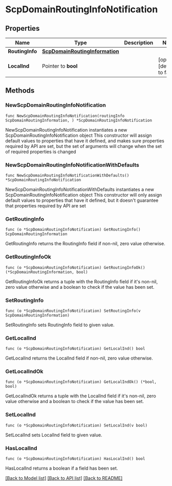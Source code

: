 # ScpDomainRoutingInfoNotification

## Properties

Name | Type | Description | Notes
------------ | ------------- | ------------- | -------------
**RoutingInfo** | [**ScpDomainRoutingInformation**](ScpDomainRoutingInformation.md) |  | 
**LocalInd** | Pointer to **bool** |  | [optional] [default to false]

## Methods

### NewScpDomainRoutingInfoNotification

`func NewScpDomainRoutingInfoNotification(routingInfo ScpDomainRoutingInformation, ) *ScpDomainRoutingInfoNotification`

NewScpDomainRoutingInfoNotification instantiates a new ScpDomainRoutingInfoNotification object
This constructor will assign default values to properties that have it defined,
and makes sure properties required by API are set, but the set of arguments
will change when the set of required properties is changed

### NewScpDomainRoutingInfoNotificationWithDefaults

`func NewScpDomainRoutingInfoNotificationWithDefaults() *ScpDomainRoutingInfoNotification`

NewScpDomainRoutingInfoNotificationWithDefaults instantiates a new ScpDomainRoutingInfoNotification object
This constructor will only assign default values to properties that have it defined,
but it doesn't guarantee that properties required by API are set

### GetRoutingInfo

`func (o *ScpDomainRoutingInfoNotification) GetRoutingInfo() ScpDomainRoutingInformation`

GetRoutingInfo returns the RoutingInfo field if non-nil, zero value otherwise.

### GetRoutingInfoOk

`func (o *ScpDomainRoutingInfoNotification) GetRoutingInfoOk() (*ScpDomainRoutingInformation, bool)`

GetRoutingInfoOk returns a tuple with the RoutingInfo field if it's non-nil, zero value otherwise
and a boolean to check if the value has been set.

### SetRoutingInfo

`func (o *ScpDomainRoutingInfoNotification) SetRoutingInfo(v ScpDomainRoutingInformation)`

SetRoutingInfo sets RoutingInfo field to given value.


### GetLocalInd

`func (o *ScpDomainRoutingInfoNotification) GetLocalInd() bool`

GetLocalInd returns the LocalInd field if non-nil, zero value otherwise.

### GetLocalIndOk

`func (o *ScpDomainRoutingInfoNotification) GetLocalIndOk() (*bool, bool)`

GetLocalIndOk returns a tuple with the LocalInd field if it's non-nil, zero value otherwise
and a boolean to check if the value has been set.

### SetLocalInd

`func (o *ScpDomainRoutingInfoNotification) SetLocalInd(v bool)`

SetLocalInd sets LocalInd field to given value.

### HasLocalInd

`func (o *ScpDomainRoutingInfoNotification) HasLocalInd() bool`

HasLocalInd returns a boolean if a field has been set.


[[Back to Model list]](../README.md#documentation-for-models) [[Back to API list]](../README.md#documentation-for-api-endpoints) [[Back to README]](../README.md)


